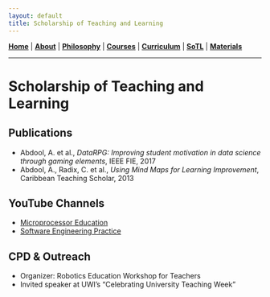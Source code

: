 ```yaml
---
layout: default
title: Scholarship of Teaching and Learning
---
```

**[Home](index.md)** | **[About](about.md)** | **[Philosophy](philosophy.md)** | **[Courses](courses.md)** | **[Curriculum](curriculum.md)** | **[SoTL](sotl.md)** | **[Materials](materials.md)**

---

# Scholarship of Teaching and Learning

## Publications
- Abdool, A. et al., *DataRPG: Improving student motivation in data science through gaming elements*, IEEE FIE, 2017
- Abdool, A., Radix, C. et al., *Using Mind Maps for Learning Improvement*, Caribbean Teaching Scholar, 2013

## YouTube Channels
- [Microprocessor Education](https://www.youtube.com/@azimabdool)
- [Software Engineering Practice](https://www.youtube.com/@azimabdool)

## CPD & Outreach
- Organizer: Robotics Education Workshop for Teachers
- Invited speaker at UWI’s “Celebrating University Teaching Week”
